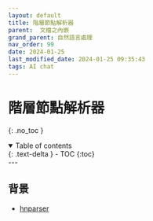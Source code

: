 ```yaml
---
layout: default
title: 階層節點解析器
parent:  文檔之內嵌
grand_parent: 自然語言處理
nav_order: 99
date: 2024-01-25
last_modified_date: 2024-01-25 09:35:43
tags: AI chat
---
```



# 階層節點解析器
{: .no_toc }

<details open markdown="block">
  <summary>
    Table of contents
  </summary>
  {: .text-delta }
- TOC
{:toc}
</details>
---

## 背景


- [hnparser](https://docs.llamaindex.ai/en/v0.10.19/api/llama_index.core.node_parser.HierarchicalNodeParser.html)